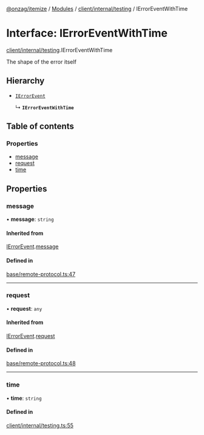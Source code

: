 [@onzag/itemize](../README.md) / [Modules](../modules.md) / [client/internal/testing](../modules/client_internal_testing.md) / IErrorEventWithTime

# Interface: IErrorEventWithTime

[client/internal/testing](../modules/client_internal_testing.md).IErrorEventWithTime

The shape of the error itself

## Hierarchy

- [`IErrorEvent`](base_remote_protocol.IErrorEvent.md)

  ↳ **`IErrorEventWithTime`**

## Table of contents

### Properties

- [message](client_internal_testing.IErrorEventWithTime.md#message)
- [request](client_internal_testing.IErrorEventWithTime.md#request)
- [time](client_internal_testing.IErrorEventWithTime.md#time)

## Properties

### message

• **message**: `string`

#### Inherited from

[IErrorEvent](base_remote_protocol.IErrorEvent.md).[message](base_remote_protocol.IErrorEvent.md#message)

#### Defined in

[base/remote-protocol.ts:47](https://github.com/onzag/itemize/blob/59702dd5/base/remote-protocol.ts#L47)

___

### request

• **request**: `any`

#### Inherited from

[IErrorEvent](base_remote_protocol.IErrorEvent.md).[request](base_remote_protocol.IErrorEvent.md#request)

#### Defined in

[base/remote-protocol.ts:48](https://github.com/onzag/itemize/blob/59702dd5/base/remote-protocol.ts#L48)

___

### time

• **time**: `string`

#### Defined in

[client/internal/testing.ts:55](https://github.com/onzag/itemize/blob/59702dd5/client/internal/testing.ts#L55)
